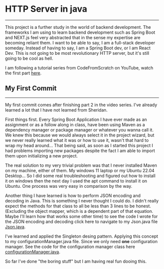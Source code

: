 # HTTP Server in java
---
This project is a further study in the world of backend development. The frameworks I am using to learn backend development such as Spring Boot and NEXT.js feel very abstracted that in the sense my expertise are becoming reliant them. I want to be able to say, I am a full-stack developer someday. Instead of having to say, I am a Spring Boot dev, or I am React Dev. This is not going to be most revolutionary HTTP server, but it's still going to be cool as hell.

I am following a tutorial series from CodeFromScratch on YouTube, watch the first part [here](https://youtu.be/FNUdLeGfShU?si=iK85YJcIko2HyuXR).

## My First Commit
---
My first commit comes after finishing part 2 in the video series. I've already learned a lot that I have not learned from Sheridan. 

First things first. Every Spring Boot Application I have ever made as an assignment or as a follow along in class, have been using Maven as a dependency manager or package manager or whatever you wanna call it. We knew this because we would always select it in the project wizard, but we never really learned what it was or how to use it, wasn't that hard to wrap my head around...
That being said, as soon as I started this project I had problems importing new packages despite the fact I am able to import them upon initializing a new project.

The real solution to my very trivial problem was that I never installed Maven on my machine, either of them. My windows 11 laptop or my Ubuntu 22.04 Desktop... So I did some real troubleshooting and figured out how to install it on windows then the next day I used the apt command to install it on Ubuntu. One process was very easy in comparison by the way.

Another thing I have learned is how to perform JSON encoding and decoding in Java. This is something I never thought I could do. I didn't really expect the methods for that class to all be less than 3 lines to be honest. (Excluding the object mapper, which is a dependent part of that equation. Maybe I'll learn how that works some other time) to see the code I wrote for the JSON encoding and decoding click here to navigate to my Json.java file [Json.java](https://github.com/flannelmonke/khalil_kool_http_server/blob/main/src/main/java/com/khalil/httpserver/util/Json.java).

I've learned and applied the Singleton desing pattern. Applying this concept to my configurationManager.java file. Since we only need **one** configuration manager. See the code for the configuration manager class here [configurationManager.java](https://github.com/flannelmonke/khalil_kool_http_server/blob/main/src/main/java/com/khalil/httpserver/Config/configurationManager.java).

So far I've done "the boring stuff" but I am having real fun dooing this. 
